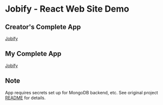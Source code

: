 # Jobify - React Web Site Demo

## Creator's Complete App

[Jobify](https://jobify.live/)

## My Complete App

[Jobify](https://jobify-o5o2.onrender.com/)

## Note

App requires secrets set up for MongoDB backend, etc.
See original project [README](OldReadMe.md) for details.